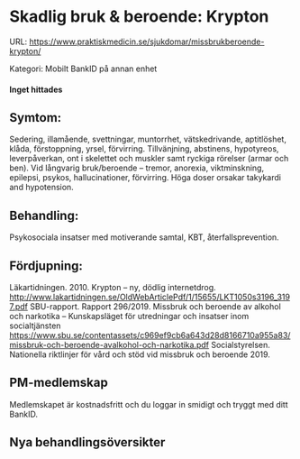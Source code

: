 # Skadlig bruk & beroende: Krypton

URL: https://www.praktiskmedicin.se/sjukdomar/missbrukberoende-krypton/



Kategori: Mobilt BankID på annan enhet

#### Inget hittades

## Symtom:

Sedering, illamående, svettningar, muntorrhet, vätskedrivande, aptitlöshet, klåda, förstoppning, yrsel, förvirring. Tillvänjning, abstinens, hypotyreos, leverpåverkan, ont i skelettet och muskler samt ryckiga rörelser (armar och ben).
Vid långvarig bruk/beroende – tremor, anorexia, viktminskning, epilepsi, psykos, hallucinationer, förvirring. Höga doser orsakar takykardi and hypotension.

## Behandling:

Psykosociala insatser med motiverande samtal, KBT, återfallsprevention.

## Fördjupning:

Läkartidningen. 2010. Krypton – ny, dödlig internetdrog. http://www.lakartidningen.se/OldWebArticlePdf/1/15655/LKT1050s3196_3197.pdf
SBU-rapport. Rapport 296/2019. Missbruk och beroende av alkohol och narkotika – Kunskapsläget för utredningar och insatser inom socialtjänsten
https://www.sbu.se/contentassets/c969ef9cb6a643d28d8166710a955a83/missbruk-och-beroende-avalkohol-och-narkotika.pdf
Socialstyrelsen. Nationella riktlinjer för vård och stöd vid missbruk och beroende 2019.

## PM-medlemskap

Medlemskapet är kostnadsfritt och du loggar in smidigt och tryggt med ditt BankID.

## Nya behandlingsöversikter

